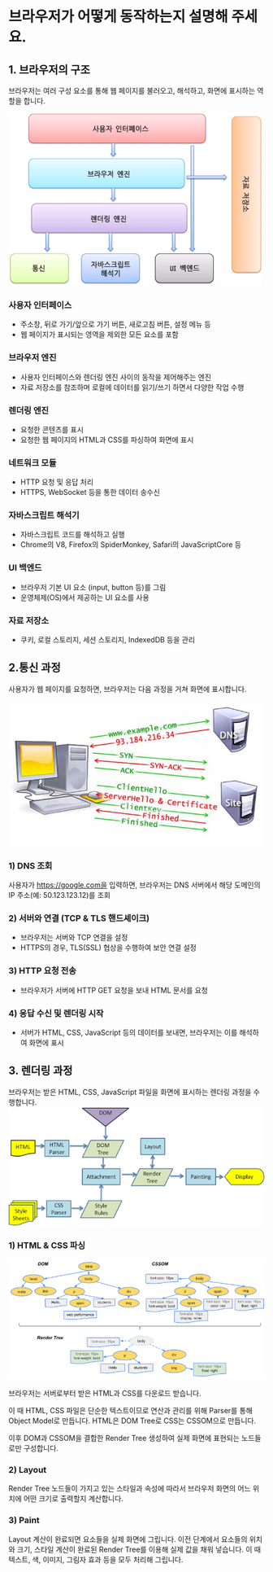 # 브라우저가 어떻게 동작하는지 설명해 주세요.

## 1. 브라우저의 구조

브라우저는 여러 구성 요소를 통해 웹 페이지를 불러오고, 해석하고, 화면에 표시하는 역할을 합니다.

![브라우저 구조](./imgs/브라우저-구조.png)

### 사용자 인터페이스

- 주소창, 뒤로 가기/앞으로 가기 버튼, 새로고침 버튼, 설정 메뉴 등
- 웹 페이지가 표시되는 영역을 제외한 모든 요소를 포함

### 브라우저 엔진

- 사용자 인터페이스와 렌더링 엔진 사이의 동작을 제어해주는 엔진
- 자료 저장소를 참조하며 로컬에 데이터를 읽기/쓰기 하면서 다양한 작업 수행

### 렌더링 엔진

- 요청한 콘텐츠를 표시
- 요청한 웹 페이지의 HTML과 CSS를 파싱하여 화면에 표시

### 네트워크 모듈

- HTTP 요청 및 응답 처리
- HTTPS, WebSocket 등을 통한 데이터 송수신

### 자바스크립트 해석기

- 자바스크립트 코드를 해석하고 실행
- Chrome의 V8, Firefox의 SpiderMonkey, Safari의 JavaScriptCore 등

### UI 백엔드

- 브라우저 기본 UI 요소 (input, button 등)를 그림
- 운영체제(OS)에서 제공하는 UI 요소를 사용

### 자료 저장소

- 쿠키, 로컬 스토리지, 세션 스토리지, IndexedDB 등을 관리

## 2.통신 과정

사용자가 웹 페이지를 요청하면, 브라우저는 다음 과정을 거쳐 화면에 표시합니다.

![통신 과정](./imgs/통신-과정.png)

### 1) DNS 조회

사용자가 https://google.com을 입력하면, 브라우저는 DNS 서버에서 해당 도메인의 IP 주소(예: 50.123.123.12)를 조회

### 2) 서버와 연결 (TCP & TLS 핸드셰이크)

- 브라우저는 서버와 TCP 연결을 설정
- HTTPS의 경우, TLS(SSL) 협상을 수행하여 보안 연결 설정

### 3) HTTP 요청 전송

- 브라우저가 서버에 HTTP GET 요청을 보내 HTML 문서를 요청

### 4) 응답 수신 및 렌더링 시작

- 서버가 HTML, CSS, JavaScript 등의 데이터를 보내면, 브라우저는 이를 해석하여 화면에 표시

## 3. 렌더링 과정

브라우저는 받은 HTML, CSS, JavaScript 파일을 화면에 표시하는 렌더링 과정을 수행합니다.
![렌더링 과정](./imgs/렌더링-과정.png)

### 1) HTML & CSS 파싱

![DOM과 CSSOM 생성](./imgs/DOM-CSSOM-생성-과정.png)

브라우저는 서버로부터 받은 HTML과 CSS를 다운로드 받습니다.

이 때 HTML, CSS 파일은 단순한 텍스트이므로 연산과 관리를 위해 Parser를 통해 Object Model로 만듭니다. HTML은 DOM Tree로 CSS는 CSSOM으로 만듭니다.

이후 DOM과 CSSOM을 결합한 Render Tree 생성하여 실제 화면에 표현되는 노드들로만 구성합니다.

### 2) Layout

Render Tree 노드들이 가지고 있는 스타일과 속성에 따라서 브라우저 화면의 어느 위치에 어떤 크기로 출력할지 계산합니다.

### 3) Paint

Layout 계산이 완료되면 요소들을 실제 화면에 그립니다. 이전 단계에서 요소들의 위치와 크기, 스타일 계산이 완료된 Render Tree를 이용해 실제 값을 채워 넣습니다. 이 때 텍스트, 색, 이미지, 그림자 효과 등을 모두 처리해 그립니다.
